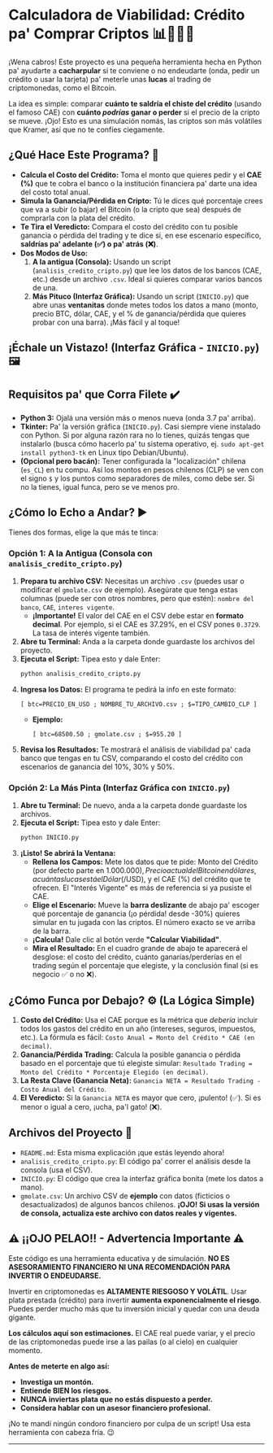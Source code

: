 # Calculadora de Viabilidad: Crédito pa' Comprar Criptos 📊💸🇨🇱

¡Wena cabros! Este proyecto es una pequeña herramienta hecha en Python pa' ayudarte a **cacharpular** si te conviene o no endeudarte (onda, pedir un crédito o usar la tarjeta) pa' meterle unas **lucas** al trading de criptomonedas, como el Bitcoin.

La idea es simple: comparar **cuánto te saldría el chiste del crédito** (usando el famoso CAE) con **cuánto *podrías* ganar o perder** si el precio de la cripto se mueve. ¡Ojo! Esto es una simulación nomás, las criptos son más volátiles que Kramer, así que no te confíes ciegamente.

## ¿Qué Hace Este Programa? 🤔

*   **Calcula el Costo del Crédito:** Toma el monto que quieres pedir y el **CAE (%)** que te cobra el banco o la institución financiera pa' darte una idea del costo total anual.
*   **Simula la Ganancia/Pérdida en Cripto:** Tú le dices qué porcentaje crees que va a subir (o bajar) el Bitcoin (o la cripto que sea) después de comprarla con la plata del crédito.
*   **Te Tira el Veredicto:** Compara el costo del crédito con tu posible ganancia o pérdida del trading y te dice si, en ese escenario específico, **saldrías pa' adelante (✅) o pa' atrás (❌)**.
*   **Dos Modos de Uso:**
    1.  **A la antigua (Consola):** Usando un script (`analisis_credito_cripto.py`) que lee los datos de los bancos (CAE, etc.) desde un archivo `.csv`. Ideal si quieres comparar varios bancos de una.
    2.  **Más Pituco (Interfaz Gráfica):** Usando un script (`INICIO.py`) que abre unas **ventanitas** donde metes todos los datos a mano (monto, precio BTC, dólar, CAE, y el % de ganancia/pérdida que quieres probar con una barra). ¡Más fácil y al toque!

## ¡Échale un Vistazo! (Interfaz Gráfica - `INICIO.py`) 🖼️




## Requisitos pa' que Corra Filete ✔️

*   **Python 3:** Ojalá una versión más o menos nueva (onda 3.7 pa' arriba).
*   **Tkinter:** Pa' la versión gráfica (`INICIO.py`). Casi siempre viene instalado con Python. Si por alguna razón rara no lo tienes, quizás tengas que instalarlo (busca cómo hacerlo pa' tu sistema operativo, ej. `sudo apt-get install python3-tk` en Linux tipo Debian/Ubuntu).
*   **(Opcional pero bacán):** Tener configurada la "localización" chilena (`es_CL`) en tu compu. Así los montos en pesos chilenos (CLP) se ven con el signo `$` y los puntos como separadores de miles, como debe ser. Si no la tienes, igual funca, pero se ve menos pro.

## ¿Cómo lo Echo a Andar? ▶️

Tienes dos formas, elige la que más te tinca:

### Opción 1: A la Antigua (Consola con `analisis_credito_cripto.py`)

1.  **Prepara tu archivo CSV:** Necesitas un archivo `.csv` (puedes usar o modificar el `gmolate.csv` de ejemplo). Asegúrate que tenga estas columnas (puede ser con otros nombres, pero que estén): `nombre del banco`, `CAE`, `interes vigente`.
    *   **¡Importante!** El valor del CAE en el CSV debe estar en **formato decimal**. Por ejemplo, si el CAE es 37.29%, en el CSV pones `0.3729`. La tasa de interés vigente también.
2.  **Abre tu Terminal:** Anda a la carpeta donde guardaste los archivos del proyecto.
3.  **Ejecuta el Script:** Tipea esto y dale Enter:
    ```bash
    python analisis_credito_cripto.py
    ```
4.  **Ingresa los Datos:** El programa te pedirá la info en este formato:
    ```
    [ btc=PRECIO_EN_USD ; NOMBRE_TU_ARCHIVO.csv ; $=TIPO_CAMBIO_CLP ]
    ```
    *   **Ejemplo:**
        ```
        [ btc=68500.50 ; gmolate.csv ; $=955.20 ]
        ```
5.  **Revisa los Resultados:** Te mostrará el análisis de viabilidad pa' cada banco que tengas en tu CSV, comparando el costo del crédito con escenarios de ganancia del 10%, 30% y 50%.

### Opción 2: La Más Pinta (Interfaz Gráfica con `INICIO.py`)

1.  **Abre tu Terminal:** De nuevo, anda a la carpeta donde guardaste los archivos.
2.  **Ejecuta el Script:** Tipea esto y dale Enter:
    ```bash
    python INICIO.py
    ```
3.  **¡Listo! Se abrirá la Ventana:**
    *   **Rellena los Campos:** Mete los datos que te pide: Monto del Crédito (por defecto parte en $1.000.000), Precio actual del Bitcoin en dólares, a cuántas lucas está el Dólar ($/USD), y el CAE (%) del crédito que te ofrecen. El "Interés Vigente" es más de referencia si ya pusiste el CAE.
    *   **Elige el Escenario:** Mueve la **barra deslizante** de abajo pa' escoger qué porcentaje de ganancia (¡o pérdida! desde -30%) quieres simular en tu jugada con las criptos. El número exacto se ve arriba de la barra.
    *   **¡Calcula!** Dale clic al botón verde **"Calcular Viabilidad"**.
    *   **Mira el Resultado:** En el cuadro grande de abajo te aparecerá el desglose: el costo del crédito, cuánto ganarías/perderías en el trading según el porcentaje que elegiste, y la conclusión final (si es negocio ✅ o no ❌).

## ¿Cómo Funca por Debajo? ⚙️ (La Lógica Simple)

1.  **Costo del Crédito:** Usa el CAE porque es la métrica que *debería* incluir todos los gastos del crédito en un año (intereses, seguros, impuestos, etc.). La fórmula es fácil: `Costo Anual = Monto del Crédito * CAE (en decimal)`.
2.  **Ganancia/Pérdida Trading:** Calcula la posible ganancia o pérdida basado en el porcentaje que tú elegiste simular: `Resultado Trading = Monto del Crédito * Porcentaje Elegido (en decimal)`.
3.  **La Resta Clave (Ganancia Neta):** `Ganancia NETA = Resultado Trading - Costo Anual del Crédito`.
4.  **El Veredicto:** Si la `Ganancia NETA` es mayor que cero, ¡pulento! (✅). Si es menor o igual a cero, ¡ucha, pa'l gato! (❌).

## Archivos del Proyecto 📁

*   `README.md`: Esta misma explicación ¡que estás leyendo ahora!
*   `analisis_credito_cripto.py`: El código pa' correr el análisis desde la consola (usa el CSV).
*   `INICIO.py`: El código que crea la interfaz gráfica bonita (mete los datos a mano).
*   `gmolate.csv`: Un archivo CSV de **ejemplo** con datos (ficticios o desactualizados) de algunos bancos chilenos. **¡OJO! Si usas la versión de consola, actualiza este archivo con datos reales y vigentes.**

## ⚠️ ¡¡OJO PELAO!! - Advertencia Importante ⚠️

Este código es una herramienta educativa y de simulación. **NO ES ASESORAMIENTO FINANCIERO NI UNA RECOMENDACIÓN PARA INVERTIR O ENDEUDARSE.**

Invertir en criptomonedas es **ALTAMENTE RIESGOSO Y VOLÁTIL**. Usar plata prestada (crédito) para invertir **aumenta exponencialmente el riesgo**. Puedes perder mucho más que tu inversión inicial y quedar con una deuda gigante.

**Los cálculos aquí son estimaciones.** El CAE real puede variar, y el precio de las criptomonedas puede irse a las pailas (o al cielo) en cualquier momento.

**Antes de meterte en algo así:**
*   **Investiga un montón.**
*   **Entiende BIEN los riesgos.**
*   **NUNCA inviertas plata que no estás dispuesto a perder.**
*   **Considera hablar con un asesor financiero profesional.**

¡No te mandí ningún condoro financiero por culpa de un script! Usa esta herramienta con cabeza fría. 😉

---
